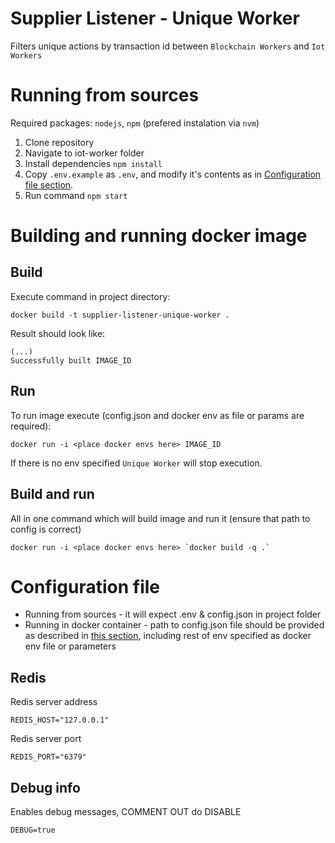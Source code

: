 # Supplier Listener - Unique Worker

Filters unique actions by transaction id between `Blockchain Workers` and `Iot Workers`

# Running from sources

Required packages: `nodejs`, `npm` (prefered instalation via `nvm`)

1. Clone repository
2. Navigate to iot-worker folder
3. Install dependencies `npm install`
4. Copy `.env.example` as `.env`, and modify it's contents as in [Configuration file section](#configuration-file).
5. Run command `npm start`

# Building and running docker image

## Build

Execute command in project directory:

```
docker build -t supplier-listener-unique-worker .
```

Result should look like:

```
(...)
Successfully built IMAGE_ID
```

## Run

To run image execute (config.json and docker env as file or params are required):

```
docker run -i <place docker envs here> IMAGE_ID
```

If there is no env specified `Unique Worker` will stop execution.

## Build and run

All in one command which will build image and run it (ensure that path to config is correct)

```
docker run -i <place docker envs here> `docker build -q .`
```

# Configuration file

- Running from sources - it will expect .env & config.json in project folder
- Running in docker container - path to config.json file should be provided as described in [this section](Building-and-running-docker-image), including rest of env specified as docker env file or parameters

## Redis

Redis server address

```
REDIS_HOST="127.0.0.1"
```

Redis server port

```
REDIS_PORT="6379"
```

## Debug info

Enables debug messages, COMMENT OUT do DISABLE

```
DEBUG=true
```
